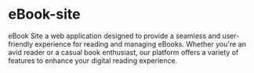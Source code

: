 # eBook-site
eBook Site a web application designed to provide a seamless and user-friendly experience for reading and managing eBooks. Whether you're an avid reader or a casual book enthusiast, our platform offers a variety of features to enhance your digital reading experience.
